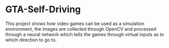 # GTA-Self-Driving
This project shows how video games can be used as a simulation environment, the images are collected through OpenCV and processed through a neural network which tells the games through virtual inputs as to which direction to go to.
